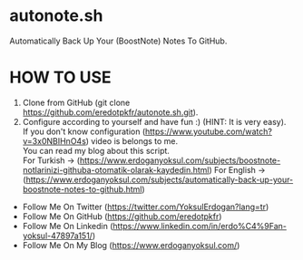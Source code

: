 # autonote.sh
Automatically Back Up Your (BoostNote) Notes To GitHub.

# HOW TO USE
1. Clone from GitHub (git clone https://github.com/eredotpkfr/autonote.sh.git).
2. Configure according to yourself and have fun :) (HINT: It is very easy).                     
If you don't know configuration (https://www.youtube.com/watch?v=3x0NBIHnO4s) video is belongs to me.               
You can read my blog about this script.                
For Turkish -> (https://www.erdoganyoksul.com/subjects/boostnote-notlarinizi-githuba-otomatik-olarak-kaydedin.html)
For English -> (https://www.erdoganyoksul.com/subjects/automatically-back-up-your-boostnote-notes-to-github.html)


- Follow Me On Twitter (https://twitter.com/YoksulErdogan?lang=tr)
- Follow Me On GitHub (https://github.com/eredotpkfr)
- Follow Me On Linkedin (https://www.linkedin.com/in/erdo%C4%9Fan-yoksul-47897a151/)
- Follow Me On My Blog (https://www.erdoganyoksul.com/)
